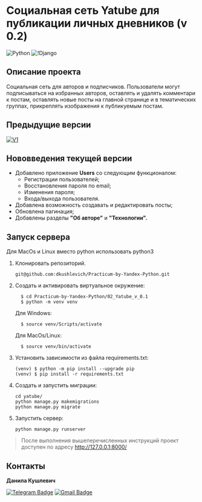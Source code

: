 # Социальная сеть Yatube для публикации личных дневников (v 0.2)
![Python](https://img.shields.io/badge/Python-3.9.10-blue) ![!Django](https://img.shields.io/badge/Django-2.2.9-blue)

## Описание проекта
Социальная сеть для авторов и подписчиков. Пользователи могут подписываться на избранных авторов, оставлять и удалять комментари к постам, оставлять новые посты на главной странице и в тематических группах, прикреплять изображения к публикуемым постам.

## Предыдущие версии

[![V1](https://img.shields.io/badge/Version-0.1-blue?style=flat&link=https://github.com/dkushlevich/Practicum-by-Yandex-Python/tree/main/02_Yatube_v_0.1)](https://github.com/dkushlevich/Practicum-by-Yandex-Python/tree/main/02_Yatube_v_0.1)

## Нововведения текущей версии
- Добавлено приложение **Users** со следующим функционалом:
    - Регистрации пользователей;
    - Восстановления пароля по email;
    - Изменения пароля;
    - Входа/выхода пользователя.
- Добавлена возможность создавать и редактировать посты;
- Обновлена пагинация;
- Добавлены разделы **"Об авторе"** и **"Технологии".**



## Запуск сервера

 Для MacOs и Linux вместо python использовать python3

1. Клонировать репозиторий.
   ```
   git@github.com:dkushlevich/Practicum-by-Yandex-Python.git
   ```
2. Cоздать и активировать виртуальное окружение:
    ```
      $ cd Practicum-by-Yandex-Python/02_Yatube_v_0.1
      $ python -m venv venv
    ```
    Для Windows:
    ```
      $ source venv/Scripts/activate
    ```
    Для MacOs/Linux:
    ```
      $ source venv/bin/activate
    ```
3. Установить зависимости из файла requirements.txt:
    ```
    (venv) $ python -m pip install --upgrade pip
    (venv) $ pip install -r requirements.txt
    ```
4. Создать и запустить миграции:
    ```
    cd yatube/
    python manage.py makemigrations
    python manage.py migrate
    ```
5. Запустить сервер:
    ```
    python manage.py runserver
    ```
> После выполнения вышеперечисленных инструкций проект доступен по адресу http://127.0.0.1:8000/

## Контакты

**Данила Кушлевич** 

[![Telegram Badge](https://img.shields.io/badge/-dkushlevich-blue?style=social&logo=telegram&link=https://t.me/dkushlevich)](https://t.me/dkushlevich) [![Gmail Badge](https://img.shields.io/badge/-dkushlevich@gmail.com-c14438?style=flat&logo=Gmail&logoColor=white&link=mailto:dkushlevich@gmail.com)](mailto:dkushlevich@gmail.com)
